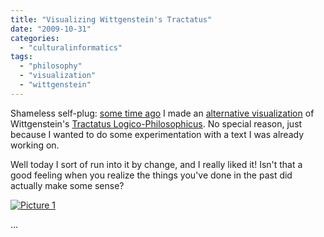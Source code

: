 ```yaml
---
title: "Visualizing Wittgenstein's Tractatus"
date: "2009-10-31"
categories: 
  - "culturalinformatics"
tags: 
  - "philosophy"
  - "visualization"
  - "wittgenstein"
---
```


Shameless self-plug: [some time ago](http://people.kmi.open.ac.uk/mikele/blog/?paged=3) I made an [alternative visualization](http://philosurfical.open.ac.uk/tractatus/tabs.html) of Wittgenstein's [Tractatus Logico-Philosophicus](http://en.wikipedia.org/wiki/Tractatus_Logico-Philosophicus). No special reason, just because I wanted to do some experimentation with a text I was already working on.

Well today I sort of run into it by change, and I really liked it! Isn't that a good feeling when you realize the things you've done in the past did actually make some sense?

[![Picture 1](/media/static/blog_img/picture-13.png "Picture 1")](http://philosurfical.open.ac.uk/tractatus/tabs.html)  

...
